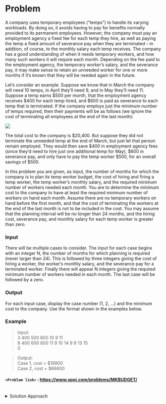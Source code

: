 # Problem
A company uses temporary employees (“temps”) to handle its varying workloads. By doing so, it avoids having to pay for benefits normally provided to its permanent employees. However, the company must pay an employment agency a fixed fee for each temp they hire, as well as paying the temp a fixed amount of severance pay when they are terminated – in addition, of course, to the monthly salary each temp receives. The company has a good understanding of when it needs temporary workers, and how many such workers it will require each month. Depending on the fee paid to the employment agency, the temporary worker’s salary, and the severance pay, it may make sense to retain an unneeded worker for one or more months if it’s known that they will be needed again in the future.

Let’s consider an example. Suppose we know that in March the company will need 10 temps, in April they’ll need 9, and in May they’ll need 11. Suppose a temp earns $500 per month, that the employment agency receives $400 for each temp hired, and $600 is paid as severance to each temp that is terminated. If the company employs just the minimum number of temps required, then their payments will be as follows (we ignore the cost of terminating all employees at the end of the last month):

![](https://i.ibb.co/KN6qgYL/steinersp-budget.jpg)

The total cost to the company is $20,400. But suppose they did not terminate the unneeded temp at the end of March, but just let that person remain employed. They would then save $400 in employment agency fees (since they’d need to hire just one additional temp for May), $600 in severance pay, and only have to pay the temp worker $500, for an overall savings of $500.

In this problem you are given, as input, the number of months for which the company is to plan its temp worker budget, the cost of hiring and firing a temp worker, the temp worker’s monthly salary, and the required minimum number of workers needed each month. You are to determine the minimum cost to the company to have at least the required minimum number of workers on hand each month. Assume there are no temporary workers on hand before the first month, and that the cost of terminating the workers at the end of the last month is not to be included in the cost. You may assume that the planning interval will be no longer than 24 months, and the hiring cost, severance pay, and monthly salary for each temp worker is greater than zero.

### Input
There will be multiple cases to consider. The input for each case begins with an integer N, the number of months for which planning is required (never larger than 24). This is followed by three integers giving the cost of hiring a worker, the worker’s monthly salary, and the severance pay for a terminated worker. Finally there will appear N integers giving the required minimum number of workers needed in each month. The last case will be followed by a zero.

### Output
For each input case, display the case number (1, 2, …) and the minimum cost to the company. Use the format shown in the examples below.

### Example
>Input:<br/>
3 400 500 600 10 9 11<br/>
8 400 600 600 11 9 10 14 9 9 13 15<br/>
0<br/>

>Output:<br/>
Case 1, cost = $19900<br/>
Case 2, cost = $66600<br/>

#### `<Problem link>` : <https://www.spoj.com/problems/MKBUDGET/>
<br/>
<details>
  <summary>Solution Approach</summary>
  
  ######
  
   
  
  ### References
  
  ><br/>
  
</details>
